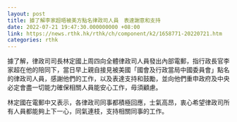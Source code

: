 ```yaml
---
layout: post
title: 據了解李家超晤被美方點名律政司人員　表達謝意和支持
date: 2022-07-21 19:47:30.000000000 +08:00
link: https://news.rthk.hk/rthk/ch/component/k2/1658771-20220721.htm
categories: rthk
---
```


據了解，律政司司長林定國上周四向全體律政司人員發出內部電郵，指行政長官李家超在他的陪同下，當日早上親自接見被美國「國會及行政當局中國委員會」點名的律政司人員，感謝他們的工作，以及表達支持和鼓勵，並向他們重申政府及中央必定會盡一切能力確保相關人員能安心工作，毋須顧慮。

林定國在電郵中又表示，各律政司同事都積極回應，士氣高昂，衷心希望律政司所有人員都能夠上下一心，同氣連枝，支持相關同事的工作。
